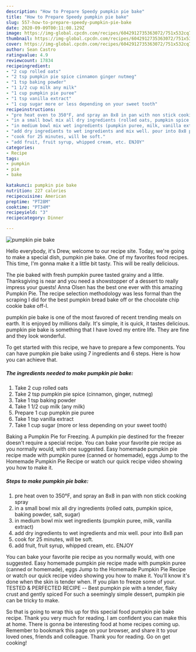 ```yaml
---
description: "How to Prepare Speedy pumpkin pie bake"
title: "How to Prepare Speedy pumpkin pie bake"
slug: 557-how-to-prepare-speedy-pumpkin-pie-bake
date: 2020-09-09T00:11:08.129Z
image: https://img-global.cpcdn.com/recipes/6042912735363072/751x532cq70/pumpkin-pie-bake-recipe-main-photo.jpg
thumbnail: https://img-global.cpcdn.com/recipes/6042912735363072/751x532cq70/pumpkin-pie-bake-recipe-main-photo.jpg
cover: https://img-global.cpcdn.com/recipes/6042912735363072/751x532cq70/pumpkin-pie-bake-recipe-main-photo.jpg
author: Sean Castro
ratingvalue: 4.9
reviewcount: 17834
recipeingredient:
- "2 cup rolled oats"
- "2 tsp pumpkin pie spice cinnamon ginger nutmeg"
- "1 tsp baking powder"
- "1 1/2 cup milk any milk"
- "1 cup pumpkin pie puree"
- "1 tsp vanilla extract"
- "1 cup sugar more or less depending on your sweet tooth"
recipeinstructions:
- "pre heat oven to 350°F, and spray an 8x8 in pan with non stick cooking spray"
- "in a small bowl mix all dry ingredients (rolled oats, pumpkin spice, baking powder, salt, sugar)"
- "in medium bowl mix wet ingredients (pumpkin puree, milk, vanilla extract)"
- "add dry ingredients to wet ingredients and mix well. pour into 8x8 pan"
- "cook for 25 minutes, will be soft."
- "add fruit, fruit syrup, whipped cream, etc. ENJOY"
categories:
- Recipe
tags:
- pumpkin
- pie
- bake

katakunci: pumpkin pie bake 
nutrition: 227 calories
recipecuisine: American
preptime: "PT28M"
cooktime: "PT34M"
recipeyield: "3"
recipecategory: Dinner

---
```



![pumpkin pie bake](https://img-global.cpcdn.com/recipes/6042912735363072/751x532cq70/pumpkin-pie-bake-recipe-main-photo.jpg)

Hello everybody, it's Drew, welcome to our recipe site. Today, we're going to make a special dish, pumpkin pie bake. One of my favorites food recipes. This time, I'm gonna make it a little bit tasty. This will be really delicious.

The pie baked with fresh pumpkin puree tasted grainy and a little. Thanksgiving is near and you need a showstopper of a dessert to really impress your guests! Anna Olsen has the best one ever with this amazing Pumpkin Pie. The recipe selection methodology was less formal than the scraping I did for the best pumpkin bread bake off or the chocolate chip cookie bake off-I.

pumpkin pie bake is one of the most favored of recent trending meals on earth. It is enjoyed by millions daily. It's simple, it is quick, it tastes delicious. pumpkin pie bake is something that I have loved my entire life. They are fine and they look wonderful.


To get started with this recipe, we have to prepare a few components. You can have pumpkin pie bake using 7 ingredients and 6 steps. Here is how you can achieve that.

<!--inarticleads1-->

##### The ingredients needed to make pumpkin pie bake:

1. Take 2 cup rolled oats
1. Take 2 tsp pumpkin pie spice (cinnamon, ginger, nutmeg)
1. Take 1 tsp baking powder
1. Take 1 1/2 cup milk (any milk)
1. Prepare 1 cup pumpkin pie puree
1. Take 1 tsp vanilla extract
1. Take 1 cup sugar (more or less depending on your sweet tooth)


Baking a Pumpkin Pie for Freezing. A pumpkin pie destined for the freezer doesn&#39;t require a special recipe. You can bake your favorite pie recipe as you normally would, with one suggested. Easy homemade pumpkin pie recipe made with pumpkin puree (canned or homemade), eggs Jump to the Homemade Pumpkin Pie Recipe or watch our quick recipe video showing you how to make it. 

<!--inarticleads2-->

##### Steps to make pumpkin pie bake:

1. pre heat oven to 350°F, and spray an 8x8 in pan with non stick cooking spray
1. in a small bowl mix all dry ingredients (rolled oats, pumpkin spice, baking powder, salt, sugar)
1. in medium bowl mix wet ingredients (pumpkin puree, milk, vanilla extract)
1. add dry ingredients to wet ingredients and mix well. pour into 8x8 pan
1. cook for 25 minutes, will be soft.
1. add fruit, fruit syrup, whipped cream, etc. ENJOY


You can bake your favorite pie recipe as you normally would, with one suggested. Easy homemade pumpkin pie recipe made with pumpkin puree (canned or homemade), eggs Jump to the Homemade Pumpkin Pie Recipe or watch our quick recipe video showing you how to make it. You&#39;ll know it&#39;s done when the skin is tender when. If you plan to freeze some of your. TESTED &amp; PERFECTED RECIPE -- Best pumpkin pie with a tender, flaky crust and gently spiced For such a seemingly simple dessert, pumpkin pie can be tricky to make. 

So that is going to wrap this up for this special food pumpkin pie bake recipe. Thank you very much for reading. I am confident you can make this at home. There is gonna be interesting food at home recipes coming up. Remember to bookmark this page on your browser, and share it to your loved ones, friends and colleague. Thank you for reading. Go on get cooking!
